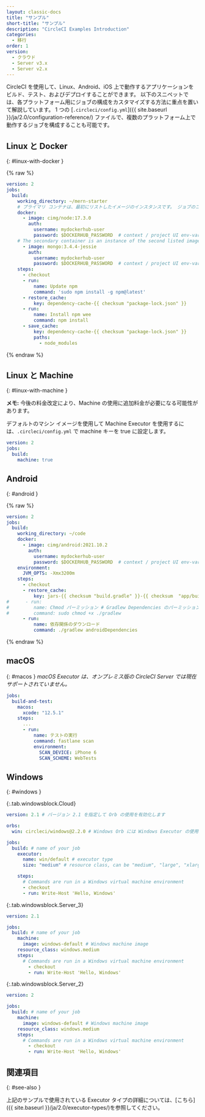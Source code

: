 ```yaml
---
layout: classic-docs
title: "サンプル"
short-title: "サンプル"
description: "CircleCI Examples Introduction"
categories:
  - 移行
order: 1
version:
  - クラウド
  - Server v3.x
  - Server v2.x
---
```



CircleCI を使用して、Linux、Android、iOS 上で動作するアプリケーションをビルド、テスト、およびデプロイすることができます。 以下のスニペットでは、各プラットフォーム用にジョブの構成をカスタマイズする方法に重点を置いて解説しています。 1 つの [`.circleci/config.yml`]({{ site.baseurl }}/ja/2.0/configuration-reference/) ファイルで、複数のプラットフォーム上で動作するジョブを構成することも可能です。

## Linux と Docker
{: #linux-with-docker }

{% raw %}

```yaml
version: 2
jobs:
  build:
    working_directory: ~/mern-starter
    # プライマリ コンテナは、最初にリストしたイメージのインスタンスです。 ジョブのコマンドはこのコンテナ内で実行されます。
    docker:
      - image: cimg/node:17.3.0
        auth:
          username: mydockerhub-user
          password: $DOCKERHUB_PASSWORD  # context / project UI env-var reference
    # The secondary container is an instance of the second listed image which is run in a common network where ports exposed on the primary container are available on localhost.
      - image: mongo:3.4.4-jessie
        auth:
          username: mydockerhub-user
          password: $DOCKERHUB_PASSWORD  # context / project UI env-var reference
    steps:
      - checkout
      - run:
          name: Update npm
          command: 'sudo npm install -g npm@latest'
      - restore_cache:
          key: dependency-cache-{{ checksum "package-lock.json" }}
      - run:
          name: Install npm wee
          command: npm install
      - save_cache:
          key: dependency-cache-{{ checksum "package-lock.json" }}
          paths:
            - node_modules
```

{% endraw %}

## Linux と Machine
{: #linux-with-machine }

**メモ:** 今後の料金改定により、Machine の使用に追加料金が必要になる可能性があります。

デフォルトのマシン イメージを使用して Machine Executor を使用するには、`.circleci/config.yml` で machine キーを true に設定します。

```yaml
version: 2
jobs:
  build:
    machine: true
```

## Android
{: #android }

{% raw %}

```yaml
version: 2
jobs:
  build:
    working_directory: ~/code
    docker:
      - image: cimg/android:2021.10.2
        auth:
          username: mydockerhub-user
          password: $DOCKERHUB_PASSWORD  # context / project UI env-var reference
    environment:
      JVM_OPTS: -Xmx3200m
    steps:
      - checkout
      - restore_cache:
          key: jars-{{ checksum "build.gradle" }}-{{ checksum  "app/build.gradle" }}
#      - run:
#         name: Chmod パーミッション # Gradlew Dependencies のパーミッションが失敗する場合は、これを使用します
#         command: sudo chmod +x ./gradlew
      - run:
          name: 依存関係のダウンロード
          command: ./gradlew androidDependencies
```

{% endraw %}

## macOS
{: #macos }
_macOS Executor は、オンプレミス版の CircleCI Server では現在サポートされていません。_

```yml
jobs:
  build-and-test:
    macos:
      xcode: "12.5.1"
    steps:
      ...
      - run:
          name: テストの実行
          command: fastlane scan
          environment:
            SCAN_DEVICE: iPhone 6
            SCAN_SCHEME: WebTests

```

## Windows
{: #windows }

{:.tab.windowsblock.Cloud}
```yaml
version: 2.1 # バージョン 2.1 を指定して Orb の使用を有効化します

orbs:
  win: circleci/windows@2.2.0 # Windows Orb には Windows Executor の使用に必要なすべてが揃っています

jobs:
  build: # name of your job
    executor:
      name: win/default # executor type
      size: "medium" # resource class, can be "medium", "large", "xlarge", "2xlarge", defaults to "medium" if not specified

    steps:
      # Commands are run in a Windows virtual machine environment
      - checkout
      - run: Write-Host 'Hello, Windows'
```

{:.tab.windowsblock.Server_3}
```yaml
version: 2.1

jobs:
  build: # name of your job
    machine:
      image: windows-default # Windows machine image
    resource_class: windows.medium
    steps:
      # Commands are run in a Windows virtual machine environment
        - checkout
        - run: Write-Host 'Hello, Windows'
```

{:.tab.windowsblock.Server_2}
```yaml
version: 2

jobs:
  build: # name of your job
    machine:
      image: windows-default # Windows machine image
    resource_class: windows.medium
    steps:
      # Commands are run in a Windows virtual machine environment
        - checkout
        - run: Write-Host 'Hello, Windows'
```

## 関連項目
{: #see-also }

上記のサンプルで使用されている Executor タイプの詳細については、[こちら]({{ site.baseurl }}/ja/2.0/executor-types/)を参照してください。
